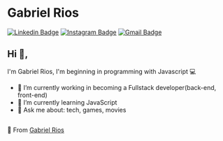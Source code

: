 # Gabriel Rios
[![Linkedin Badge](https://img.shields.io/badge/-grioos-black?style=flat-square&logo=Linkedin&logoColor=white&link=https://www.linkedin.com/in/grioos/)](https://www.linkedin.com/in/grioos/) [![Instagram Badge](https://img.shields.io/badge/-@grioos_-black?style=flat-square&logo=Instagram&logoColor=white&link=https://www.instagram.com/grioos_/)](https://www.instagram.com/grioos_/)
[![Gmail Badge](https://img.shields.io/badge/-gabriel.al.rio@gmail.com-black?style=flat-square&logo=Gmail&logoColor=white&link=mailto:gabriel.al.rio@gmail.com)](mailto:gabriel.al.rio@gmail.com)

## Hi 👋, 
I'm Gabriel Rios, I'm beginning in programming with Javascript 💻

- 🧭 I’m currently working in becoming a Fullstack developer(back-end, front-end)
- 📖 I’m currently learning JavaScript
- 💬 Ask me about: tech, games, movies

##

🎈 From [Gabriel Rios](https://www.linkedin.com/in/grioos/)

